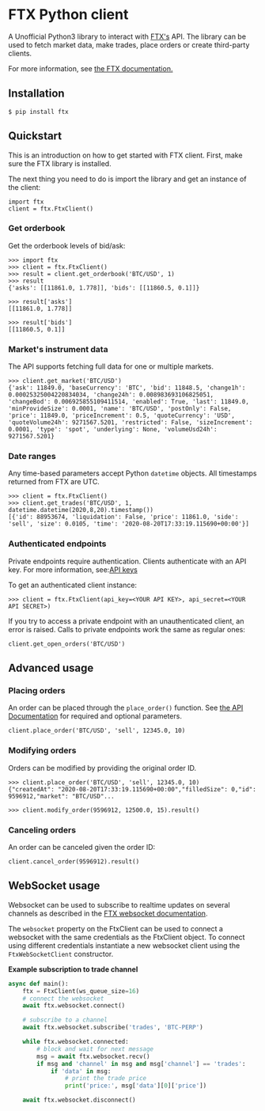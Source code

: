 # FTX Python client

A Unofficial Python3 library to interact with [FTX's](https://ftx.com/) API. The library can be used to fetch market
data, make trades, place orders or create third-party clients.

For more information, see [the FTX documentation.](https://docs.ftx.com/)

## Installation

    $ pip install ftx

## Quickstart

This is an introduction on how to get started with FTX client. First, make sure the FTX library is installed.

The next thing you need to do is import the library and get an instance of the client:

    import ftx
    client = ftx.FtxClient()

### Get orderbook

Get the orderbook levels of bid/ask:

    >>> import ftx
    >>> client = ftx.FtxClient()
    >>> result = client.get_orderbook('BTC/USD', 1)
    >>> result
    {'asks': [[11861.0, 1.778]], 'bids': [[11860.5, 0.1]]}

    >>> result['asks']
    [[11861.0, 1.778]]

    >>> result['bids']
    [[11860.5, 0.1]]

### Market's instrument data

The API supports fetching full data for one or multiple markets.

    >>> client.get_market('BTC/USD')
    {'ask': 11849.0, 'baseCurrency': 'BTC', 'bid': 11848.5, 'change1h': 0.00025325004220834034, 'change24h': 0.008983693106825051, 'changeBod': 0.006925855109411514, 'enabled': True, 'last': 11849.0, 'minProvideSize': 0.0001, 'name': 'BTC/USD', 'postOnly': False, 'price': 11849.0, 'priceIncrement': 0.5, 'quoteCurrency': 'USD', 'quoteVolume24h': 9271567.5201, 'restricted': False, 'sizeIncrement': 0.0001, 'type': 'spot', 'underlying': None, 'volumeUsd24h': 9271567.5201}

### Date ranges

Any time-based parameters accept Python `datetime` objects. All timestamps returned from FTX are UTC.

    >>> client = ftx.FtxClient()
    >>> client.get_trades('BTC/USD', 1, datetime.datetime(2020,8,20).timestamp())
    [{'id': 88953674, 'liquidation': False, 'price': 11861.0, 'side': 'sell', 'size': 0.0105, 'time': '2020-08-20T17:33:19.115690+00:00'}]

### Authenticated endpoints

Private endpoints require authentication. Clients authenticate with an API key. For more information,
see:[API keys](https://help.ftx.com/hc/en-us/articles/360044411911-FTX-Features-Overview#h_6a76d63d-e6cd-45db-87ab-5778af4e3b07)

To get an authenticated client instance:

    >>> client = ftx.FtxClient(api_key=<YOUR API KEY>, api_secret=<YOUR API SECRET>)

If you try to access a private endpoint with an unauthenticated client, an error is raised. Calls to private endpoints
work the same as regular ones:

    client.get_open_orders('BTC/USD')

## Advanced usage

### Placing orders

An order can be placed through the `place_order()` function. See
[the API Documentation](https://docs.ftx.com/#place-order) for required and optional parameters.

    client.place_order('BTC/USD', 'sell', 12345.0, 10)

### Modifying orders

Orders can be modified by providing the original order ID.

    >>> client.place_order('BTC/USD', 'sell', 12345.0, 10)
    {"createdAt": "2020-08-20T17:33:19.115690+00:00","filledSize": 0,"id": 9596912,"market": "BTC/USD"...

    >>> client.modify_order(9596912, 12500.0, 15).result()

### Canceling orders

An order can be canceled given the order ID:

    client.cancel_order(9596912).result()


## WebSocket usage
Websocket can be used to subscribe to realtime updates on several channels as described in the [FTX websocket documentation](https://docs.ftx.com/#public-channels).

The `websocket` property on the FtxClient can be used to connect a websocket with the same credentials as the FtxClient object.
To connect using different credentials instantiate a new websocket client using the `FtxWebSocketClient` constructor.


**Example subscription to trade channel**
```python
async def main():
    ftx = FtxClient(ws_queue_size=16)
    # connect the websocket
    await ftx.websocket.connect()

    # subscribe to a channel
    await ftx.websocket.subscribe('trades', 'BTC-PERP')

    while ftx.websocket.connected:
        # block and wait for next message
        msg = await ftx.websocket.recv()
        if msg and 'channel' in msg and msg['channel'] == 'trades':
            if 'data' in msg:
                # print the trade price
                print('price:', msg['data'][0]['price'])

    await ftx.websocket.disconnect()
```
